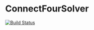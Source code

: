 # ConnectFourSolver

[![Build Status](https://travis-ci.com/findmyway/ConnectFourSolver.jl.svg?branch=master)](https://travis-ci.com/findmyway/ConnectFourSolver.jl)
